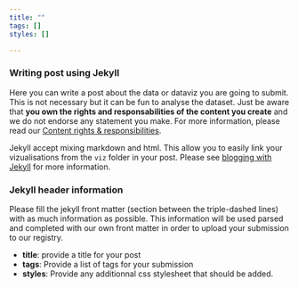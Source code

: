 ```yaml
---
title: ""
tags: []
styles: []

---
```



### Writing post using Jekyll

Here you can write a post about the data or dataviz you are going to submit. This is not necessary but it can be fun to analyse the dataset. Just be aware that **you own the rights and responsabilities of the content you create** and we do not endorse any statement you make. For more information, please read our [Content rights & responsibilities](https://github.com/OpenDataBenin/ContributorsGuide).

Jekyll accept mixing markdown and html. This allow you to easily link your vizualisations from the `viz` folder in your post.  Please see [blogging with Jekyll](https://jekyllrb.com/) for more information.

### Jekyll header information

Please fill the jekyll front matter (section between the triple-dashed lines) with as much information as possible. This information will be used parsed and completed with our own front matter in order to upload your submission to our registry.

- **title**: provide a title for your post
- **tags**: Provide a list of tags for your submission
- **styles**: Provide any additionnal css stylesheet that should be added.